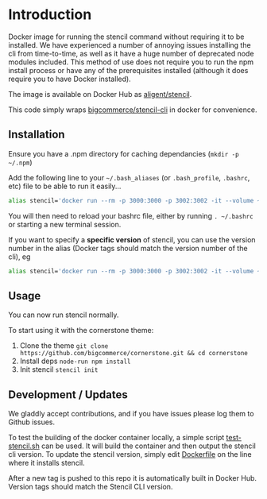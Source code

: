 # Introduction

Docker image for running the stencil command without requiring it to be installed. We have experienced a number of annoying issues installing the cli from time-to-time, as well as it have a huge number of deprecated node modules included. This method of use does not require you to run the npm install process or have any of the prerequisites installed (although it does require you to have Docker installed).

The image is available on Docker Hub as [aligent/stencil](https://hub.docker.com/r/aligent/stencil).

This code simply wraps [bigcommerce/stencil-cli](https://github.com/bigcommerce/stencil-cli) in docker for convenience.

## Installation

Ensure you have a .npm directory for caching dependancies (`mkdir -p ~/.npm`)

Add the following line to your `~/.bash_aliases` (or `.bash_profile`, `.bashrc`, etc) file to be able to run it easily...

```bash
alias stencil='docker run --rm -p 3000:3000 -p 3002:3002 -it --volume ~/.npm:/home/node/.npm --volume $PWD:/app aligent/stencil stencil'
```

You will then need to reload your bashrc file, either by running `. ~/.bashrc` or starting a new terminal session.

If you want to specify a **specific version** of stencil, you can use the version number in the alias (Docker tags should match
the version number of the cli), eg 

```bash
alias stencil='docker run --rm -p 3000:3000 -p 3002:3002 -it --volume ~/.npm:/home/node/.npm --volume $PWD:/app aligent/stencil:3.8.5 stencil'
```

## Usage

You can now run stencil normally.

To start using it with the cornerstone theme:

1. Clone the theme `git clone https://github.com/bigcommerce/cornerstone.git && cd cornerstone`
2. Install deps `node-run npm install`
3. Init stencil `stencil init`

## Development / Updates

We gladdly accept contributions, and if you have issues please log them to Github issues.

To test the building of the docker container locally, a simple script [test-stencil.sh](./test-stencil.sh) can be used. It will build the container
and then output the stencil cli version. To update the stencil version, simply edit [Dockerfile](./Dockerfile) on the line where it installs stencil.

After a new tag is pushed to this repo it is automatically built in Docker Hub. Version tags should match the Stencil CLI version.


